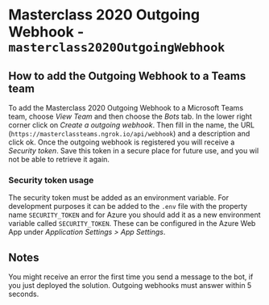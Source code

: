 # Masterclass 2020 Outgoing Webhook - `masterclass2020OutgoingWebhook`

## How to add the Outgoing Webhook to a Teams team

To add the Masterclass 2020 Outgoing Webhook to a Microsoft Teams team, choose *View Team* and then choose the *Bots* tab. In the lower right corner click on *Create a outgoing webhook*. Then fill in the name, the URL (`https://masterclassteams.ngrok.io/api/webhook`) and a description and click ok. Once the outgoing webhook is registered you will receive a _Security token_. Save this token in a secure place for future use, and you wil not be able to retrieve it again. 

### Security token usage

The security token must be added as an environment variable. For development purposes it can be added to the `.env` file with the property name `SECURITY_TOKEN` and for Azure you should add it as a new environment variable called `SECURITY_TOKEN`. These can be configured in the Azure Web App under *Application Settings > App Settings*.

## Notes

You might receive an error the first time you send a message to the bot, if you just deployed the solution. Outgoing webhooks must answer within 5 seconds.
